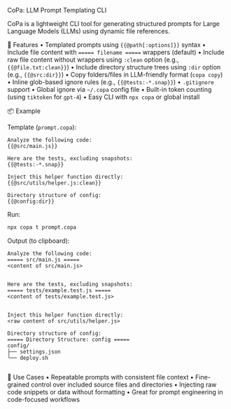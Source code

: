 CoPa: LLM Prompt Templating CLI

CoPa is a lightweight CLI tool for generating structured prompts for Large Language Models (LLMs) using dynamic file
references.

🔧 Features
• Templated prompts using `{{@path[:options]}}` syntax
• Include file content with `===== filename =====` wrappers (default)
• Include raw file content without wrappers using `:clean` option (e.g., `{{@file.txt:clean}}`)
• Include directory structure trees using `:dir` option (e.g., `{{@src:dir}}`)
• Copy folders/files in LLM-friendly format (`copa copy`)
• Inline glob-based ignore rules (e.g., `{{@tests:-*.snap}}`)
• `.gitignore` support
• Global ignore via `~/.copa` config file
• Built-in token counting (using `tiktoken` for `gpt-4`)
• Easy CLI with `npx copa` or global install

📦 Example

Template (`prompt.copa`):

```copa
Analyze the following code:
{{@src/main.js}}

Here are the tests, excluding snapshots:
{{@tests:-*.snap}}

Inject this helper function directly:
{{@src/utils/helper.js:clean}}

Directory structure of config:
{{@config:dir}}
```

Run:

```bash
npx copa t prompt.copa
```

Output (to clipboard):

```
Analyze the following code:
===== src/main.js =====
<content of src/main.js>


Here are the tests, excluding snapshots:
===== tests/example.test.js =====
<content of tests/example.test.js>


Inject this helper function directly:
<raw content of src/utils/helper.js>

Directory structure of config:
===== Directory Structure: config =====
config/
├── settings.json
└── deploy.sh


```

🧠 Use Cases
• Repeatable prompts with consistent file context
• Fine-grained control over included source files and directories
• Injecting raw code snippets or data without formatting
• Great for prompt engineering in code-focused workflows

